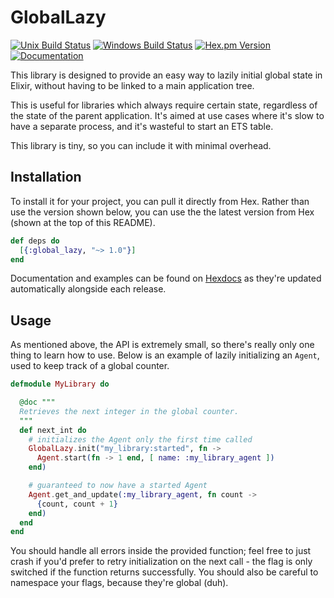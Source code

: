 # GlobalLazy
[![Unix Build Status](https://img.shields.io/travis/whitfin/global-lazy.svg?label=unix)](https://travis-ci.org/whitfin/global-lazy) [![Windows Build Status](https://img.shields.io/appveyor/ci/whitfin/global-lazy.svg?label=win)](https://ci.appveyor.com/project/whitfin/global-lazy) [![Hex.pm Version](https://img.shields.io/hexpm/v/global_lazy.svg)](https://hex.pm/packages/global_lazy) [![Documentation](https://img.shields.io/badge/docs-latest-blue.svg)](https://hexdocs.pm/global_lazy/)

This library is designed to provide an easy way to lazily initial global
state in Elixir, without having to be linked to a main application tree.

This is useful for libraries which always require certain state, regardless
of the state of the parent application. It's aimed at use cases where it's
slow to have a separate process, and it's wasteful to start an ETS table.

This library is tiny, so you can include it with minimal overhead.

## Installation

To install it for your project, you can pull it directly from Hex. Rather
than use the version shown below, you can use the the latest version from
Hex (shown at the top of this README).

```elixir
def deps do
  [{:global_lazy, "~> 1.0"}]
end
```

Documentation and examples can be found on [Hexdocs](https://hexdocs.pm/global_lazy/)
as they're updated automatically alongside each release.

## Usage

As mentioned above, the API is extremely small, so there's really only one thing to
learn how to use. Below is an example of lazily initializing an `Agent`, used to keep
track of a global counter.

```elixir
defmodule MyLibrary do

  @doc """
  Retrieves the next integer in the global counter.
  """
  def next_int do
    # initializes the Agent only the first time called
    GlobalLazy.init("my_library:started", fn ->
      Agent.start(fn -> 1 end, [ name: :my_library_agent ])
    end)

    # guaranteed to now have a started Agent
    Agent.get_and_update(:my_library_agent, fn count ->
      {count, count + 1}
    end)
  end
end
```

You should handle all errors inside the provided function; feel free to just crash if you'd
prefer to retry initialization on the next call - the flag is only switched if the function
returns successfully. You should also be careful to namespace your flags, because they're
global (duh).
